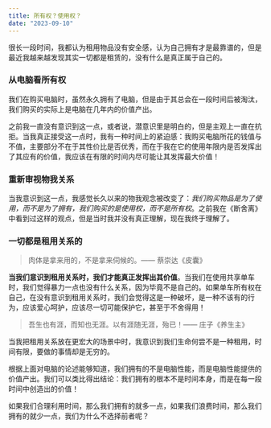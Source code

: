 ```yaml
---
title: 所有权？使用权？
date: "2023-09-10"
---
```


很长一段时间，我都认为租用物品没有安全感，认为自己拥有才是最靠谱的，但是最近我越来越发现其实一切都是租赁的，没有什么是真正属于自己的。

### 从电脑看所有权

我们在购买电脑时，虽然永久拥有了电脑，但是由于其总会在一段时间后被淘汰，我们购买的实际上是电脑在几年内的价值产出。

之前我一直没有意识到这一点，或者说，潜意识里是明白的，但是主观上一直在抗拒。当我真正接受这一点时，我有一种时间上的紧迫感：我购买电脑所花的钱值与不值，主要部分不在于其性价比是否优秀，而在于我在它的使用年限内是否发挥出了其应有的价值，我应该在有限的时间内尽可能让其发挥最大价值！

### 重新审视物我关系

当我意识到这一点，我感觉长久以来的物我观念被改变了：*我们购买物品是为了使用，而不是为了拥有，我们购买的是使用权，而不是所有权*。之前我在《断舍离》中看到过这样的观点，但是当时我并没有真正理解，现在我终于理解了。

### 一切都是租用关系的

> 肉体是拿来用的，不是拿来伺候的。—— 蔡崇达《皮囊》


**当我们意识到租用关系时，我们才能真正发挥出其价值**。当我们在使用共享单车时，我们觉得暴力一点也没有什么关系，因为毕竟不是自己的。如果单车所有权在自己，在没有意识到租用关系时，我们会觉得这是一种破坏，是一种不该有的行为，应该爱心呵护，应该尽一切可能保护它，甚至于不舍得用！


> 吾生也有涯，而知也无涯。以有涯随无涯，殆已！—— 庄子《养生主》

当我把租用关系放在更宏大的场景中时，我意识到我们生命何尝不是一种租用，时间有限，要做的事情却是无穷的。

根据上面对电脑的论述能够知道，我们拥有的不是电脑性能，而是电脑性能提供的价值产出。我们可以类比得出结论：我们拥有的根本不是时间本身，而是在每一段时间中创造出的价值！

如果我们合理利用时间，那么我们拥有的就多一点，如果我们浪费时间，那么我们拥有的就少一点，我们为什么不选择前者呢？
